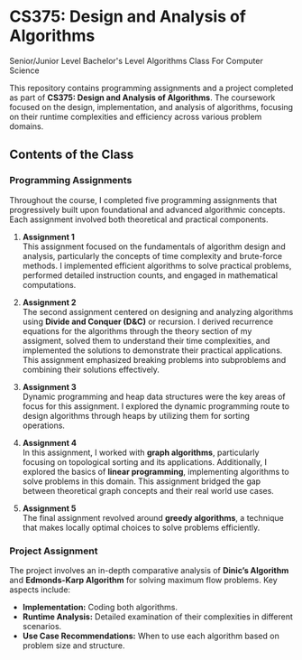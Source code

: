# CS375: Design and Analysis of Algorithms

Senior/Junior Level Bachelor's Level Algorithms Class For Computer Science

This repository contains programming assignments and a project completed as part of **CS375: Design and Analysis of Algorithms**. The coursework focused on the design, implementation, and analysis of algorithms, focusing on their runtime complexities and efficiency across various problem domains.

## Contents of the Class

### Programming Assignments

Throughout the course, I completed five programming assignments that progressively built upon foundational and advanced algorithmic concepts. Each assignment involved both theoretical and practical components.

1. **Assignment 1**  
   This assignment focused on the fundamentals of algorithm design and analysis, particularly the concepts of time complexity and brute-force methods. I implemented efficient algorithms to solve practical problems, performed detailed instruction counts, and engaged in mathematical computations.

2. **Assignment 2**  
   The second assignment centered on designing and analyzing algorithms using **Divide and Conquer (D&C)** or recursion. I derived recurrence equations for the algorithms through the theory section of my assigment, solved them to understand their time complexities, and implemented the solutions to demonstrate their practical applications. This assignment emphasized breaking problems into subproblems and combining their solutions effectively.

3. **Assignment 3**  
   Dynamic programming and heap data structures were the key areas of focus for this assignment. I explored the dynamic programming route to design algorithms through heaps by utilizing them for sorting operations.

4. **Assignment 4**  
   In this assignment, I worked with **graph algorithms**, particularly focusing on topological sorting and its applications. Additionally, I explored the basics of **linear programming**, implementing algorithms to solve problems in this domain. This assignment bridged the gap between theoretical graph concepts and their real world use cases.

5. **Assignment 5**  
   The final assignment revolved around **greedy algorithms**, a technique that makes locally optimal choices to solve problems efficiently.
   
### Project Assignment
The project involves an in-depth comparative analysis of **Dinic’s Algorithm** and **Edmonds-Karp Algorithm** for solving maximum flow problems. Key aspects include:
- **Implementation:** Coding both algorithms.  
- **Runtime Analysis:** Detailed examination of their complexities in different scenarios.  
- **Use Case Recommendations:** When to use each algorithm based on problem size and structure.

